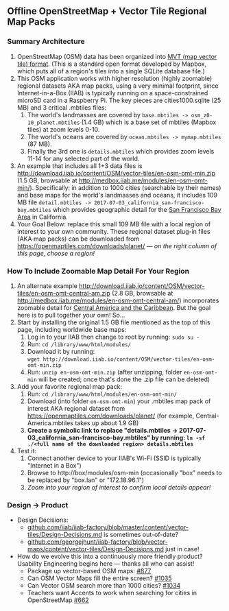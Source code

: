## Offline OpenStreetMap + Vector Tile Regional Map Packs

### Summary Architecture

1. OpenStreetMap (OSM) data has been organized into <a href=https://www.mapbox.com/vector-tiles/specification/>MVT (map vector tile) format</a>.  (This is a standard open format developed by Mapbox, which puts all of a region's tiles into a single SQLite database file.)
1. This OSM application works with higher resolution (highly zoomable) regional datasets AKA map packs, using a very minimal footprint, since Internet-in-a-Box (IIAB) is typically running on a space-constrained microSD card in a Raspberry Pi.  The key pieces are cities1000.sqlite (25 MB) and 3 critical .mbtiles files:
   1. The world's landmasses are covered by `base.mbtiles -> osm_z0-10_planet.mbtiles` (1.4 GB) which is a base set of mbtiles (Mapbox tiles) at zoom levels 0-10.
   1. The world's oceans are covered by `ocean.mbtiles -> mymap.mbtiles` (87 MB).
   1. Finally the 3rd one is `details.mbtiles` which provides zoom levels 11-14 for any selected part of the world.
1. An example that includes all 1+3 data files is http://download.iiab.io/content/OSM/vector-tiles/en-osm-omt-min.zip (1.5 GB, browsable at http://medbox.iiab.me/modules/en-osm-omt-min/).  Specifically: in addition to 1000 cities (searchable by their names) and base maps for the world's landmasses and oceans, it includes 109 MB file `detail.mbtiles -> 2017-07-03_california_san-francisco-bay.mbtiles` which provides geographic detail for the [San Francisco Bay Area](https://openmaptiles.com/downloads/north-america/us/california/san-francisco-bay/) in California.
1. Your Goal Below: replace this small 109 MB file with a local region of interest to your own community.  These regional dataset plug-in files (AKA map packs) can be downloaded from https://openmaptiles.com/downloads/planet/ &mdash; <i>on the right column of this page, choose a region!</i>

### How To Include Zoomable Map Detail For Your Region

1. An alternate example http://download.iiab.io/content/OSM/vector-tiles/en-osm-omt-central-am.zip (2.8 GB, browsable at http://medbox.iiab.me/modules/en-osm-omt-central-am/) incorporates zoomable detail for [Central America and the Caribbean](https://openmaptiles.com/downloads/central-america/).  But the goal here is to pull together your own!  So...
1. Start by installing the original 1.5 GB file mentioned as the top of this page, including worldwide base maps:
   1. Log in to your IIAB then change to root by running: `sudo su -`
   1. Run: `cd /library/www/html/modules/`
   1. Download it by running:<br>`wget http://download.iiab.io/content/OSM/vector-tiles/en-osm-omt-min.zip`
   1. Run: `unzip en-osm-omt-min.zip` (after unzipping, folder `en-osm-omt-min` will be created; once that's done the .zip file can be deleted)
1. Add your favorite regional map pack:
   1. Run: `cd /library/www/html/modules/en-osm-omt-min/`
   1. Download (into folder `en-osm-omt-min`) your .mbtiles map pack of interest AKA regional dataset from https://openmaptiles.com/downloads/planet/ (for example, Central-America.mbtiles takes up about 1.9 GB)
   1. <b>Create a symbolic link to replace "details.mbtiles -> 2017-07-03_california_san-francisco-bay.mbtiles" by running: `ln -sf ./<full name of the downloaded region> details.mbtiles`</b>
1. Test it:
   1. Connect another device to your IIAB's Wi-Fi (SSID is typically "Internet in a Box")
   1. Browse to http://box/modules/osm-min (occasionally "box" needs to be replaced by "box.lan" or "172.18.96.1")
   1. <i>Zoom into your region of interest to confirm local details appear!</i>

### Design -> Product

- Design Decisions:
  - [github.com/iiab/iiab-factory/blob/master/content/vector-tiles/Design-Decisions.md](https://github.com/iiab/iiab-factory/blob/master/content/vector-tiles/Design-Decisions.md) is sometimes out-of-date?
  - [github.com/georgejhunt/iiab-factory/blob/vector-maps/content/vector-tiles/Design-Decisions.md](https://github.com/georgejhunt/iiab-factory/blob/vector-maps/content/vector-tiles/Design-Decisions.md) just in case!
- How do we evolve this into a continuously more friendly product?  Usability Engineering begins here &mdash; thanks all who can assist!
  - Package up vector-based OSM maps: [#877](https://github.com/iiab/iiab/issues/877)
  - Can OSM Vector Maps fill the entire screen? [#1035](https://github.com/iiab/iiab/issues/1035)
  - Can Vector OSM search more than 1000 cities? [#1034](https://github.com/iiab/iiab/issues/1034)
  - Teachers want Accents to work when searching for cities in OpenStreetMap [#662](https://github.com/iiab/iiab/issues/662)
